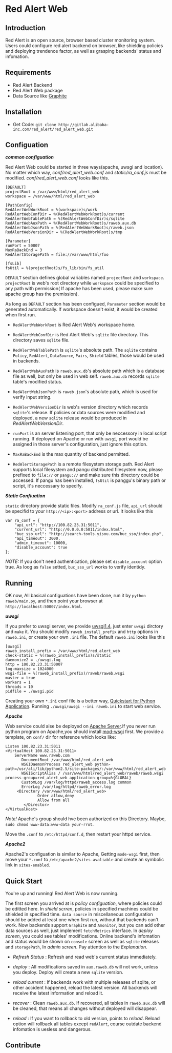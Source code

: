 Red Alert Web
=============
Introduction
------------
Red Alert is an open source, browser based cluster monitoring system. Users could configure red alert backend on browser, like shielding policies and deploying trendence factor, as well as grasping backends' status and infomation.

Requirements
------------
* Red Alert Backend
* Red Alert Web package
* Data Source like [Graphite](https://graphite.readthedocs.io/en/latest/)

Installation
------------
* Get Code: `git clone http://gitlab.alibaba-inc.com/red_alert/red_alert_web.git`

Configuation
------------

***common configuation***   

Red Alert Web could be started in three ways(apache, uwsgi and location). No matter which way, *conf/red_alert_web.conf* and *static/ra_conf.js* must be modified. *conf/red_alert_web.conf* looks like this.

    [DEFAULT]    
    projectRoot = /var/www/html/red_alert_web    
    workspace = /var/www/html/red_alert_web    
    
    [PathConfig]   
    RedAlertWebWorkRoot = %(workspace)s/work   
    RedAlertWebConfDir = %(RedAlertWebWorkRoot)s/current   
    RedAlertWebTablePath = %(RedAlertWebConfDir)s/sqlite   
    RedAlertWebAuxPath = %(RedAlertWebWorkRoot)s/raweb.aux.db   
    RedAlertWebJsonPath = %(RedAlertWebWorkRoot)s/raweb.json   
    RedAlertWebVersionDir = %(RedAlertWebWorkRoot)s/tmp   
    
    [Parameter]   
    runPort = 50007   
    MaxRaBackEnd = 3   
    RedAlertStoragePath = file://var/www/html/foo   
    
    [fsLib]   
    fsUtil = %(projectRoot)s/fs_lib/bin/fs_util

`DEFAULT` section defines global variables named `projectRoot` and `workspace`. `projectRoot` is web's root directory while `workspace` could be specified to any path with permission( If apache has been used, please make sure apache group has the premission).   

As long as `DEFAULT` section has been configued, `Parameter` section would be generated automatically. If workspace doesn't exist, it would be created when first run.   

- `RedAlertWebWorkRoot` is Red Alert Web's workspace home.   

- `RedAlertWebConfDir` is Red Alert Web's `sqlite` file directory. This directory saves `sqlite` file.

- `RedAlertWebTablePath` is `sqlite`'s absolute path. The `sqlite` contains `Policy`, `RedAlert`, `DataSource`, `Pairs`, `Shield` tables, those would be used in backends.   

- `RedAlertWebAuxPath` is `raweb.aux.db`'s absolute path which is a database file as well, but only be used in web self. `raweb.aux.db` records `sqlite` table's modified status.   

- `RedAlertWebJsonPath` is `raweb.json`'s absolute path, which is used for verify input string.   

- `RedAlertWebVersionDir` is web's version directory which records `sqlite`'s release. If policies or data sources were modified and deployed, a new `sqlite` release would be produced in *RedAlertWebVersionDir*.   

- `runPort` is an server listening port, that only be neccessory in local script running. If deployed on Apache or run with `uwsgi`, port would be assigned in those server's configuration, just ignore this option.   

- `MaxRaBackEnd` is the max quantity of backend permitted.   

- `RedAlertStoragePath` is a remote filesystem storage path. Red Alert supports local filesystem and pangu distributed filesystem now, please prefixed to ```file://``` or ```pangu://``` and make sure this directory could be accessed. If pangu has been installed, `fsUtil` is panggu's binary path or script, it's neccessary to specify.

***Static Confiuation***   

`static` directory provide static files. Modify `ra_conf.js` file, `api_url` should be specifid to your `http://<ip>:<port>` address or url. It looks like this  

    var ra_conf = {     
    	"api_url": "http://100.82.23.31:5011",   
    	"current_url": "http://0.0.0.0:5011/index.html",   
    	"buc_sso_url": "http://search-tools.yisou.com/buc_sso/index.php",   
    	"api_timeout": 3000,   
    	"admin_timeout": 10000,   
    	"disable_account": true   
	};

*NOTE:* If you don't need authentication, please set `disable_account` option true. As loog as `false` setted, `buc_sso_url` works to verify identidy.
  
Running
-------
OK now, All basical configuations have been done, run it by `python raweb/main.py`, and then point your browser at `http://localhost:50007/index.html`.   

***uwsgi***

If you prefer to uwsgi server, we provide [uwsgi1.4](https://uwsgi-docs.readthedocs.io/en/latest/WSGIquickstart.html), just enter `uwsgi` dirctory and `make` it. You should modify `raweb_install_prefix` and `http` options  in `raweb.ini`, or create your own `.ini` file. The default `raweb.ini` looks like this

    [uwsgi]
    raweb_install_prefix = /var/www/html/red_alert_web
    check-static = %(raweb_install_prefix)s/static
    daemonize2 = ./uwsgi.log
    http = 100.82.23.31:50007
    log-maxsize = 1024000
    wsgi-file = %(raweb_install_prefix)/raweb/raweb.wsgi
    master = true
    workers = 1
    threads = 10
    pidfile = ./uwsgi.pid

Creating your own `*.ini` conf file is a better way, [Quickstart for Python Application](https://uwsgi-docs.readthedocs.io/en/latest/WSGIquickstart.html). Running `./uwsgi/uwsgi --ini raweb.ini` to start web service. 

***Apache***

Web service could alse be deployed on [Apache Server](https://httpd.apache.org/docs/2.2/).If you never run python program on Apache,you should install [mod-wsgi](http://werkzeug.pocoo.org/docs/0.11/deployment/mod_wsgi/) first. We provide a template, on `conf/` dir for reference which looks like: 

    Listen 100.82.23.31:5011
    <VirtualHost 100.82.23.31:5011>
        ServerName www.raweb.com
		   DocumentRoot /var/www/html/red_alert_web
		   WSGIDaemonProcess red_alert_web python-path=/usr/ali/lib/python2.5/site-packages/:/var/www/html/red_alert_web
		   WSGIScriptAlias / /var/www/html/red_alert_web/raweb/raweb.wsgi process-group=red_alert_web application-group=%{GLOBAL}
		   CustomLog /var/log/httpd/raweb_access.log common
		   ErrorLog /var/log/httpd/raweb_error.log
		 <Directory /var/www/html/red_alert_web>
		 	      Order allow,deny
		   	      Allow from all
    		</Director>
	</VirtualHost>

*Note!* Apache's group should hve been authorized on this Directory. Maybe, `sudo chmod www-data:www-data your-rrot`.   
 
Move the `.conf` to `/etc/httpd/conf.d`, then restart your httpd service.

***Apache2***

Apache2's configuation is similar to Apache, Getting `mode-wsgi` first, then move your `*.conf` to `/etc/apache2/sites-avaliable` and create an symbolic link in `sites-enabled`.

Quick Start
-----------

You're up and running! Red Alert Web is now running.

The first screen you arrived at is *policy configuation*, where policies could be editted here. In *shield scrren*, policies in specified machines could be shielded in specified time. `data source` in miscellaneous configuration should be added at least one when first run, without that backends can't work. Now backends support `Graphite` and `Amonitor`, but you can add other data sources as well, just implement `fetchMetrics` interface. In *deploy screen*, you could see tables' modifications. Online backend's infomation and status would be shown on `console` screen as well as `sqlite` releases and `storagePath`, In *admin screen*. Pay attention to the *Explanation*.  
 
- *Refresh Status* : Refresh and read web's current status immediately.   

- *deploy* : All modifications saved in `aux.raweb.db` will not work, unless you deploy. Deploy will create a new `sqlite` version.   

- *reload current* : If backends work with multiple releases of sqlite, or other accident happened, reload the latest version. All backends will receive the latest information and reload it.   

- *recover* : Clean `raweb.aux.db`. If recovered, all tables in `raweb.aux.db` will be cleaned, that means all changes without deployed will disappear.   

- *reload* : If you want to rollback to old version, points to *reload*. Reload option will rollback all tables except `redAlert`, course outdate backend infomation is uesless and dangerous.

Contribute
----------